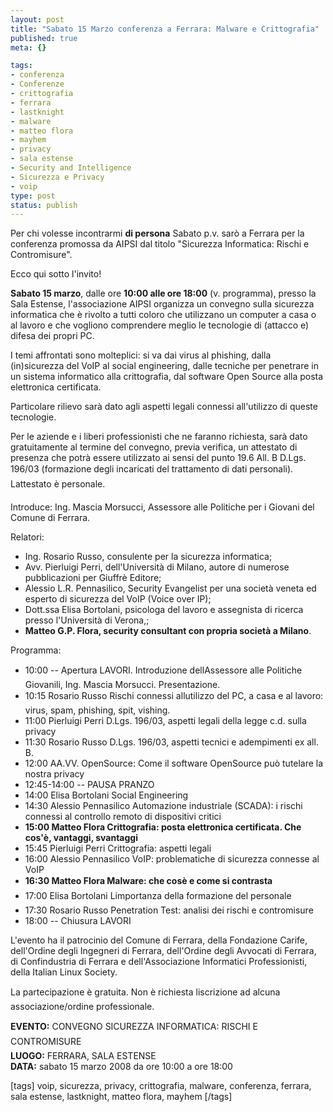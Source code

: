 ```yaml
--- 
layout: post
title: "Sabato 15 Marzo conferenza a Ferrara: Malware e Crittografia"
published: true
meta: {}

tags: 
- conferenza
- Conferenze
- crittografia
- ferrara
- lastknight
- malware
- matteo flora
- mayhem
- privacy
- sala estense
- Security and Intelligence
- Sicurezza e Privacy
- voip
type: post
status: publish
---
```

Per chi volesse incontrarmi **di persona** Sabato p.v. sarò a Ferrara per la conferenza promossa da AIPSI dal titolo "Sicurezza Informatica: Rischi e Contromisure".  
  
Ecco qui sotto l'invito!  
  
  
**Sabato 15 marzo**, dalle ore **10:00 alle ore 18:00** (v. programma), presso
la Sala Estense, l'associazione AIPSI organizza un convegno sulla
sicurezza informatica che è rivolto a tutti coloro che utilizzano un
computer a casa o al lavoro e che vogliono comprendere meglio le
tecnologie di (attacco e) difesa dei propri PC.  
  
I temi affrontati sono molteplici: si va dai virus al phishing, dalla
(in)sicurezza del VoIP al social engineering, dalle tecniche per
penetrare in un sistema informatico alla crittografia, dal software
Open Source alla posta elettronica certificata.  
  
Particolare rilievo sarà dato agli aspetti legali connessi
all'utilizzo di queste tecnologie.  
  
Per le aziende e i liberi professionisti che ne faranno richiesta,
sarà dato gratuitamente al termine del convegno, previa verifica, un
attestato di presenza che potrà essere utilizzato ai sensi del punto
19.6 All. B D.Lgs. 196/03 (formazione degli incaricati del
trattamento di dati personali). Lattestato è personale.  
  
Introduce: Ing. Mascia Morsucci, Assessore alle Politiche per i Giovani del Comune di Ferrara.  
  
Relatori:  
  
* Ing. Rosario Russo, consulente per la sicurezza informatica;  
* Avv. Pierluigi Perri, dell'Università di Milano, autore di numerose pubblicazioni per Giuffrè Editore;
* Alessio L.R. Pennasilico, Security Evangelist per una società veneta ed esperto di sicurezza del VoIP (Voice over IP);  
* Dott.ssa Elisa Bortolani, psicologa del lavoro e assegnista di ricerca presso l'Università di Verona,;
* **Matteo G.P. Flora, security consultant con propria società a Milano**.  
  
Programma:  
  
* 10:00 -- Apertura LAVORI. Introduzione dellAssessore alle Politiche
Giovanili, Ing. Mascia Morsucci. Presentazione.
* 10:15 Rosario Russo Rischi connessi allutilizzo del PC, a casa e al
lavoro: virus, spam, phishing, spit, vishing.
* 11:00 Pierluigi Perri D.Lgs. 196/03, aspetti legali della legge c.d.
sulla privacy
* 11:30 Rosario Russo D.Lgs. 196/03, aspetti tecnici e adempimenti ex
all. B.
* 12:00 AA.VV. OpenSource: Come il software OpenSource può tutelare la
nostra privacy
* 12:45-14:00 -- PAUSA PRANZO
* 14:00 Elisa Bortolani Social Engineering
* 14:30 Alessio Pennasilico Automazione industriale (SCADA): i rischi
connessi al controllo remoto di dispositivi critici
* **15:00 Matteo Flora Crittografia: posta elettronica certificata. Che
cos'è, vantaggi, svantaggi**
* 15:45 Pierluigi Perri Crittografia: aspetti legali
* 16:00 Alessio Pennasilico VoIP: problematiche di sicurezza connesse al
VoIP
* **16:30 Matteo Flora Malware: che cosè e come si contrasta**
* 17:00 Elisa Bortolani Limportanza della formazione del personale
* 17:30 Rosario Russo Penetration Test: analisi dei rischi e contromisure
* 18:00 -- Chiusura LAVORI  
  
L'evento ha il patrocinio del Comune di Ferrara, della Fondazione
Carife, dell'Ordine degli Ingegneri di Ferrara, dell'Ordine degli
Avvocati di Ferrara, di Confindustria di Ferrara e dell'Associazione
Informatici Professionisti, della Italian Linux Society.
  
La partecipazione è gratuita. Non è richiesta liscrizione ad alcuna
associazione/ordine professionale.
  
**EVENTO:** CONVEGNO SICUREZZA INFORMATICA: RISCHI E CONTROMISURE  
**LUOGO:** FERRARA, SALA ESTENSE  
**DATA:** sabato 15 marzo 2008 da ore 10:00 a ore 18:00  

[tags] voip, sicurezza, privacy, crittografia, malware, conferenza, ferrara, sala estense, lastknight, matteo flora, mayhem [/tags] 
